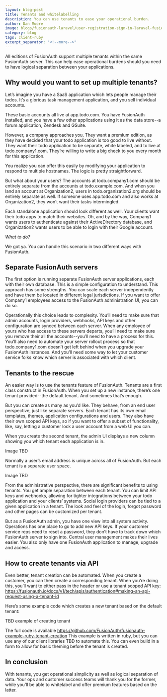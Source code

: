 ```yaml
---
layout: blog-post
title: Tenants and whitelabelling
description: You can use tenants to ease your operational burden.
author: Dan Moore
image: blogs/fusionauth-laravel/user-registration-sign-in-laravel-fusionauth.png
category: blog
tags: client-ruby
excerpt_separator: "<!--more-->"
---
```


All editions of FusionAuth support multiple tenants within the same FusionAuth server. This can help ease operational burdens should you need to have logical separation between your applications.

<!--more-->

## Why would you want to set up multiple tenants?

Let’s imagine you have a SaaS application which lets people manage their todos. It’s a glorious task management application, and you sell individual accounts. 

These basic accounts all live at app.todo.com. You have FusionAuth installed, and you have a few other applications using it as the data store--a forum application, Zendesk and GSuite. 

However, a company approaches you. They want a premium edition, as they have decided that your todo application is too good to live without. They want their todo application to be separate, white labeled, and to live at todo.company1.com. They’re willing to write a big check to you every month for this application.

You realize you can offer this easily by modifying your application to respond to multiple hostnames. The logic is pretty straightforward.

But what about your users? The accounts at todo.company1.com should be entirely separate from the accounts at todo.example.com. And when you land an account at Organization2, users in todo.organization2.org should be entirely separate as well. If someone uses app.todo.com and also works at Organization2, they won’t want their tasks intermingled.

Each standalone application should look different as well. Your clients want their todo apps to match their websites. Oh, and by the way, Company1 wants users to authenticate against their ActiveDirectory database, and Organization2 wants users to be able to login with their Google account. 

_What to do?_

We got ya. You can handle this scenario in two different ways with FusionAuth.

## Separate FusionAuth servers

The first option is running separate FusionAuth server applications, each with their own database. This is a simple configuration to understand. This approach has some strengths. You can scale each server independently and have them be located in different legal jurisdictions. If you want to offer Company1 employees access to the FusionAuth administration UI, you can do so.

Operationally this choice leads to complexity. You’ll need to make sure that admin accounts, login providers, webhooks, API keys and other configuration are synced between each server. When any employee of yours who has access to these servers departs, you’ll need to make sure you remove their all the accounts--you’ll need to have a process for this. You’ll also need to automate your server rollout process so that todo.company1.com doesn’t get left behind when you upgrade your FusionAuth instances. And you’ll need some way to let your customer service folks know which server is associated with which client.

## Tenants to the rescue

An easier way is to use the tenants feature of FusionAuth. Tenants are a first class construct in FusionAuth. When you set up a new instance, there’s one tenant provided--the default tenant. And sometimes that’s enough. 

But you can create as many as you’d like. They behave, from an end user perspective, just like separate servers. Each tenant has its own email templates, themes, application configurations and users. They also have their own scoped API keys, so if you want to offer a subset of functionality, like, say, letting a customer lock a user account from a web UI you can.

When you create the second tenant, the admin UI displays a new column showing you which tenant each application is in.

Image TBD

Normally a user’s email address is unique across all of FusionAuth. But each tenant is a separate user space.

Image TBD

From the administrative perspective, there are significant benefits to using tenants. You get ample separation between each tenant. You can limit API keys and webhooks, allowing for tighter integrations between your todo application and your clients’ systems. Social login providers can be tied to a given application in a tenant. The look and feel of the login, forgot password and other pages can be customized per tenant.

But as a FusionAuth admin, you have one view into all system activity. Operations has one place to go to add new API keys. If your customer service reps need to reset a password, they don’t have to track down which FusionAuth server to sign into. Central user management makes their lives easier. You also only have one FusionAuth application to manage, upgrade and access.

## How to create tenants via API

Even better, tenant creation can be automated. When you create a customer, you can then create a corresponding tenant. When you’re doing this, you’ll want to either pass in the header or use a tenant scoped API key: https://fusionauth.io/docs/v1/tech/apis/authentication#making-an-api-request-using-a-tenant-id 

Here’s some example code which creates a new tenant based on the default tenant:

TBD example of creating tenant

The full code is available https://github.com/FusionAuth/fusionauth-example-ruby-tenant-creation This example is written in ruby, but you can use any of our client libraries TBD to automate this. You can even build in a form to allow for basic theming before the tenant is created.

## In conclusion

With tenants, you get operational simplicity as well as logical separation of data. Your ops and customer success teams will thank you for the former, while you’ll be able to whitelabel and offer premium features based on the latter. 

